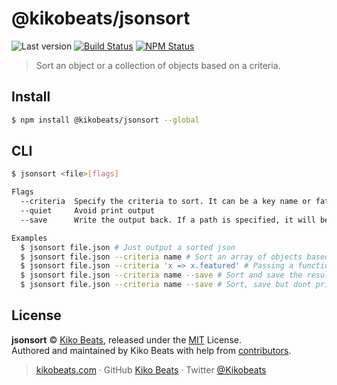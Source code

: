 # @kikobeats/jsonsort

![Last version](https://img.shields.io/github/tag/Kikobeats/jsonsort.svg?style=flat-square)
[![Build Status](https://img.shields.io/travis/Kikobeats/jsonsort/master.svg?style=flat-square)](https://travis-ci.org/Kikobeats/jsonsort)
[![NPM Status](https://img.shields.io/npm/dm/@kikobeats/jsonsort.svg?style=flat-square)](https://www.npmjs.org/package/@kikobeats/jsonsort)

> Sort an object or a collection of objects based on a criteria.

## Install

```bash
$ npm install @kikobeats/jsonsort --global
```

## CLI

```bash
$ jsonsort <file>[flags]

Flags
  --criteria  Specify the criteria to sort. It can be a key name or fat arrow function.
  --quiet     Avoid print output
  --save      Write the output back. If a path is specified, it will be used over the original

Examples
  $ jsonsort file.json # Just output a sorted json
  $ jsonsort file.json --criteria name # Sort an array of objects based on alphabetical `name` value.
  $ jsonsort file.json --criteria 'x => x.featured' # Passing a function as criteria.
  $ jsonsort file.json --criteria name --save # Sort and save the result.
  $ jsonsort file.json --criteria name --save # Sort, save but dont print result.

```

## License

**jsonsort** © [Kiko Beats](https://kikobeats.com), released under the [MIT](https://github.com/Kikobeats/jsonsort/blob/master/LICENSE.md) License.<br>
Authored and maintained by Kiko Beats with help from [contributors](https://github.com/Kikobeats/jsonsort/contributors).

> [kikobeats.com](https://kikobeats.com) · GitHub [Kiko Beats](https://github.com/Kikobeats) · Twitter [@Kikobeats](https://twitter.com/Kikobeats)

